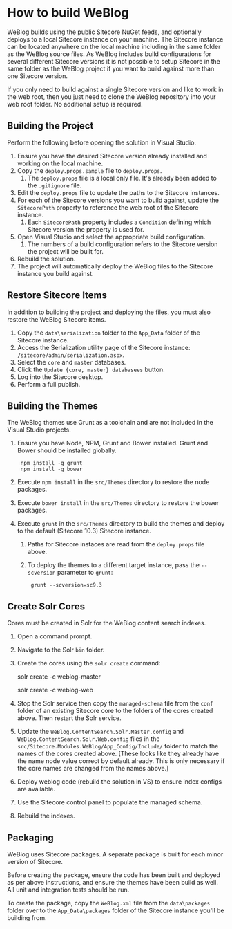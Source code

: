 # How to build WeBlog #

WeBlog builds using the public Sitecore NuGet feeds, and optionally deploys to a local Sitecore instance on your machine. The Sitecore instance can be located anywhere on the local machine including in the same folder as the WeBlog source files. As WeBlog includes build configurations for several different Sitecore versions it is not possible to setup Sitecore in the same folder as the WeBlog project if you want to build against more than one Sitecore version.

If you only need to build against a single Sitecore version and like to work in the web root, then you just need to clone the WeBlog repository into your web root folder. No additional setup is required.

## Building the Project ##

Perform the following before opening the solution in Visual Studio.

1. Ensure you have the desired Sitecore version already installed and working on the local machine.
1. Copy the `deploy.props.sample` file to `deploy.props`.
	1. The `deploy.props` file is a local only file. It's already been added to the `.gitignore` file.
1. Edit the `deploy.props` file to update the paths to the Sitecore instances.
1. For each of the Sitecore versions you want to build against, update the `SitecorePath` property to reference the web root of the Sitecore instance.
	1. Each `SitecorePath` property includes a `Condition` defining which Sitecore version the property is used for.
1. Open Visual Studio and select the appropriate build configuration.
	1. The numbers of a build configuration refers to the Sitecore version the project will be built for.
1. Rebuild the solution.
1. The project will automatically deploy the WeBlog files to the Sitecore instance you build against.

## Restore Sitecore Items ##

In addition to building the project and deploying the files, you must also restore the WeBlog Sitecore items.

1. Copy the `data\serialization` folder to the `App_Data` folder of the Sitecore instance.
1. Access the Serialization utility page of the Sitecore instance: `/sitecore/admin/serialization.aspx`.
1. Select the `core` and `master` databases.
1. Click the `Update {core, master} databasees` button.
1. Log into the Sitecore desktop.
1. Perform a full publish.

## Building the Themes ##

The WeBlog themes use Grunt as a toolchain and are not included in the Visual Studio projects.

1. Ensure you have Node, NPM, Grunt and Bower installed. Grunt and Bower should be installed globally.

		npm install -g grunt
		npm install -g bower

1. Execute `npm install` in the `src/Themes` directory to restore the node packages.
1. Execute `bower install` in the `src/Themes` directory to restore the bower packages.
1. Execute `grunt` in the `src/Themes` directory to build the themes and deploy to the default (Sitecore 10.3) Sitecore instance.
	1. Paths for Sitecore instaces are read from the `deploy.props` file above.
	1. To deploy the themes to a different target instance, pass the `--scversion` parameter to `grunt`:
	
			grunt --scversion=sc9.3

## Create Solr Cores ##

Cores must be created in Solr for the WeBlog content search indexes.

1. Open a command prompt.
1. Navigate to the Solr `bin` folder.
1. Create the cores using the `solr create` command:

	solr create -c weblog-master
	
	solr create -c weblog-web

1. Stop the Solr service then copy the `managed-schema` file from the `conf` folder of an existing Sitecore core to the folders of the cores created above. Then restart the Solr service.
1. Update the `WeBlog.ContentSearch.Solr.Master.config` and `WeBlog.ContentSearch.Solr.Web.config` files in the  `src/Sitecore.Modules.WeBlog/App_Config/Include/` folder to match the names of the cores created above. [These looks like they already have the name node value correct by default already. This is only necessary if the core names are changed from the names above.]
1. Deploy weblog code (rebuild the solution in VS) to ensure index configs are available.
1. Use the Sitecore control panel to populate the managed schema.
1. Rebuild the indexes.

## Packaging ##

WeBlog uses Sitecore packages. A separate package is built for each minor version of Sitecore.

Before creating the package, ensure the code has been built and deployed as per above instructions, and ensure the themes have been build as well. All unit and integration tests should be run.

To create the package, copy the `WeBlog.xml` file from the `data\packages` folder over to the `App_Data\packages` folder of the Sitecore instance you'll be building from.
